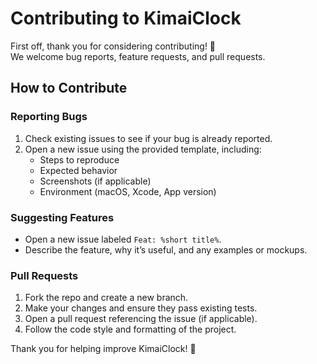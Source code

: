 # Contributing to KimaiClock

First off, thank you for considering contributing! 🙏  
We welcome bug reports, feature requests, and pull requests.

## How to Contribute

### Reporting Bugs
1. Check existing issues to see if your bug is already reported.
2. Open a new issue using the provided template, including:
   - Steps to reproduce
   - Expected behavior
   - Screenshots (if applicable)
   - Environment (macOS, Xcode, App version)

### Suggesting Features
- Open a new issue labeled `Feat: %short title%`.
- Describe the feature, why it’s useful, and any examples or mockups.

### Pull Requests
1. Fork the repo and create a new branch.
2. Make your changes and ensure they pass existing tests.
3. Open a pull request referencing the issue (if applicable).
4. Follow the code style and formatting of the project.

Thank you for helping improve KimaiClock! 🎉
